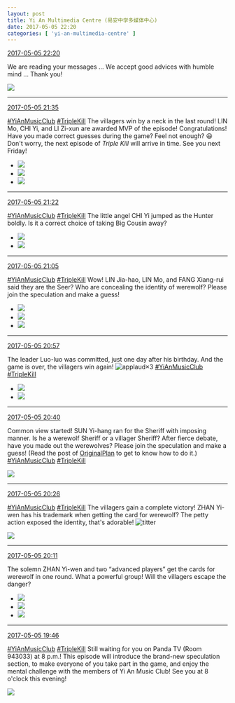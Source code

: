 ```yaml
---
layout: post
title: Yi An Multimedia Centre (易安中学多媒体中心)
date: 2017-05-05 22:20
categories: [ 'yi-an-multimedia-centre' ]
---
```


<div class="weibo-info">
  <a href="http://weibo.com/6196825252/F1Kv8CDuw">2017-05-05 22:20</a>
</div>

We are reading your messages … We accept good advices with humble mind … Thank you!

<!-- more -->

<a href="https://wx2.sinaimg.cn/mw690/006Lnfkoly1ffaulhqbrqj30go0b73zt.jpg">
  <img class="weibo-pic-preview-h" src="https://wx2.sinaimg.cn/orj360/006Lnfkoly1ffaulhqbrqj30go0b73zt.jpg" />
</a>

---

<div class="weibo-info">
  <a href="http://weibo.com/6196825252/F1KcYw8L6">2017-05-05 21:35</a>
</div>

[#YiAnMusicClub](http://weibo.com/p/100808beae2e3e05b17b64f63ebedca39f19b2) [#TripleKill](http://weibo.com/p/100808d614267acb9089db17679bfac43299ac) The villagers win by a neck in the last round! LIN Mo, CHI Yi, and LI Zi-xun are awarded MVP of the episode! Congratulations! Have you made correct guesses during the game? Feel not enough? :laughing: Don't worry, the next episode of *Triple Kill* will arrive in time. See you next Friday!

<ul class="weibo-pic-list-1">
  <li class="weibo-pic">
    <a href="https://wx1.sinaimg.cn/mw690/006Lnfkogy1ffat39v4ilj31kw2dcwpv.jpg"><img src="https://wx1.sinaimg.cn/thumb150/006Lnfkogy1ffat39v4ilj31kw2dcwpv.jpg" /></a>
  </li>
  <li class="weibo-pic">
    <a href="https://wx2.sinaimg.cn/mw690/006Lnfkogy1ffat4nyge3j31kw2dcwqx.jpg"><img src="https://wx2.sinaimg.cn/thumb150/006Lnfkogy1ffat4nyge3j31kw2dcwqx.jpg" /></a>
  </li>
  <li class="weibo-pic">
    <a href="https://wx4.sinaimg.cn/mw690/006Lnfkogy1ffat4v7whlj31kw2dcdth.jpg"><img src="https://wx4.sinaimg.cn/thumb150/006Lnfkogy1ffat4v7whlj31kw2dcdth.jpg" /></a>
  </li>
</ul>

---

<div class="weibo-info">
  <a href="http://weibo.com/6196825252/F1K7FErdU">2017-05-05 21:22</a>
</div>

[#YiAnMusicClub](http://weibo.com/p/100808beae2e3e05b17b64f63ebedca39f19b2) [#TripleKill](http://weibo.com/p/100808d614267acb9089db17679bfac43299ac) The little angel CHI Yi jumped as the Hunter boldly. Is it a correct choice of taking Big Cousin away?

<ul class="weibo-pic-list-1">
  <li class="weibo-pic">
    <a href="https://wx4.sinaimg.cn/mw690/006Lnfkogy1ffasqkyq0kj31kw2dcwq0.jpg"><img src="https://wx4.sinaimg.cn/thumb150/006Lnfkogy1ffasqkyq0kj31kw2dcwq0.jpg" /></a>
  </li>
  <li class="weibo-pic">
    <a href="https://wx3.sinaimg.cn/mw690/006Lnfkogy1ffasr9dnqzj31kw2dcwqx.jpg"><img src="https://wx3.sinaimg.cn/thumb150/006Lnfkogy1ffasr9dnqzj31kw2dcwqx.jpg" /></a>
  </li>
</ul>

---

<div class="weibo-info">
  <a href="http://weibo.com/6196825252/F1K0KBzu3">2017-05-05 21:05</a>
</div>

[#YiAnMusicClub](http://weibo.com/p/100808beae2e3e05b17b64f63ebedca39f19b2) [#TripleKill](http://weibo.com/p/100808d614267acb9089db17679bfac43299ac) Wow! LIN Jia-hao, LIN Mo, and FANG Xiang-rui said they are the Seer? Who are concealing the identity of werewolf? Please join the speculation and make a guess!

<ul class="weibo-pic-list-1">
  <li class="weibo-pic">
    <a href="https://wx3.sinaimg.cn/mw690/006Lnfkogy1ffasell5x6j31kw2dbdrg.jpg"><img src="https://wx3.sinaimg.cn/thumb150/006Lnfkogy1ffasell5x6j31kw2dbdrg.jpg" /></a>
  </li>
  <li class="weibo-pic">
    <a href="https://wx4.sinaimg.cn/mw690/006Lnfkogy1ffaseohs9lj31kw2dbn7v.jpg"><img src="https://wx4.sinaimg.cn/thumb150/006Lnfkogy1ffaseohs9lj31kw2dbn7v.jpg" /></a>
  </li>
  <li class="weibo-pic">
    <a href="https://wx2.sinaimg.cn/mw690/006Lnfkogy1ffasf4owjij31kw2dck3h.jpg"><img src="https://wx2.sinaimg.cn/thumb150/006Lnfkogy1ffasf4owjij31kw2dck3h.jpg" /></a>
  </li>
</ul>

---

<div class="weibo-info">
  <a href="http://weibo.com/6196825252/F1JXs8sCn">2017-05-05 20:57</a>
</div>

The leader Luo-luo was committed, just one day after his birthday. And the game is over, the villagers win again! ![applaud](http://img.t.sinajs.cn/t4/appstyle/expression/ext/normal/36/gza_org.gif)×3 [#YiAnMusicClub](http://weibo.com/p/100808beae2e3e05b17b64f63ebedca39f19b2) [#TripleKill](http://weibo.com/p/100808d614267acb9089db17679bfac43299ac)

<ul class="weibo-pic-list-1">
  <li class="weibo-pic">
    <a href="https://wx2.sinaimg.cn/mw690/006Lnfkogy1ffarv1oq7wj31kw2dc13f.jpg"><img src="https://wx2.sinaimg.cn/thumb150/006Lnfkogy1ffarv1oq7wj31kw2dc13f.jpg" /></a>
  </li>
  <li class="weibo-pic">
    <a href="https://wx4.sinaimg.cn/mw690/006Lnfkogy1ffarv8d3u1j31kw11xq9a.jpg"><img src="https://wx4.sinaimg.cn/thumb150/006Lnfkogy1ffarv8d3u1j31kw11xq9a.jpg" /></a>
  </li>
</ul>

---

<div class="weibo-info">
  <a href="http://weibo.com/6196825252/F1JQyv9Xw">2017-05-05 20:40</a>
</div>

Common view started! SUN Yi-hang ran for the Sheriff with imposing manner. Is he a werewolf Sheriff or a villager Sheriff? After fierce debate, have you made out the werewolves? Please join the speculation and make a guess! (Read the post of [OriginalPlan](http://weibo.com/satosan) to get to know how to do it.) [#YiAnMusicClub](http://weibo.com/p/100808beae2e3e05b17b64f63ebedca39f19b2) [#TripleKill](http://weibo.com/p/100808d614267acb9089db17679bfac43299ac)

<a href="https://wx2.sinaimg.cn/mw690/006Lnfkogy1ffarm3wo74j31kw2dcn91.jpg">
  <img class="weibo-pic-preview" src="https://wx2.sinaimg.cn/orj360/006Lnfkogy1ffarm3wo74j31kw2dcn91.jpg" />
</a>

---

<div class="weibo-info">
  <a href="http://weibo.com/6196825252/F1JKWsmJ8">2017-05-05 20:26</a>
</div>

[#YiAnMusicClub](http://weibo.com/p/100808beae2e3e05b17b64f63ebedca39f19b2) [#TripleKill](http://weibo.com/p/100808d614267acb9089db17679bfac43299ac) The villagers gain a complete victory! ZHAN Yi-wen has his trademark when getting the card for werewolf? The petty action exposed the identity, that's adorable! ![titter](http://img.t.sinajs.cn/t4/appstyle/expression/ext/normal/19/heia_org.gif)

<a href="https://wx2.sinaimg.cn/mw690/006Lnfkogy1ffar36dmscj31kw2dc7fx.jpg">
  <img class="weibo-pic-preview" src="https://wx2.sinaimg.cn/orj360/006Lnfkogy1ffar36dmscj31kw2dc7fx.jpg" />
</a>

---

<div class="weibo-info">
  <a href="http://weibo.com/6196825252/F1JECCglm">2017-05-05 20:11</a>
</div>

The solemn ZHAN Yi-wen and two “advanced players” get the cards for werewolf in one round. What a powerful group! Will the villagers escape the danger?

<ul class="weibo-pic-list-1">
  <li class="weibo-pic">
    <a href="https://wx1.sinaimg.cn/mw690/006Lnfkogy1ffaqlb5ar7j31kw11xgrf.jpg"><img src="https://wx1.sinaimg.cn/thumb150/006Lnfkogy1ffaqlb5ar7j31kw11xgrf.jpg" /></a>
  </li>
  <li class="weibo-pic">
    <a href="https://wx2.sinaimg.cn/mw690/006Lnfkogy1ffaqlf24cnj31kw2dc7hl.jpg"><img src="https://wx2.sinaimg.cn/thumb150/006Lnfkogy1ffaqlf24cnj31kw2dc7hl.jpg" /></a>
  </li>
  <li class="weibo-pic">
    <a href="https://wx3.sinaimg.cn/mw690/006Lnfkogy1ffaqli3c0wj31kw2db14q.jpg"><img src="https://wx3.sinaimg.cn/thumb150/006Lnfkogy1ffaqli3c0wj31kw2db14q.jpg" /></a>
  </li>
</ul>

---

<div class="weibo-info">
  <a href="http://weibo.com/6196825252/F1JuCEQGQ">2017-05-05 19:46</a>
</div>

[#YiAnMusicClub](http://weibo.com/p/100808beae2e3e05b17b64f63ebedca39f19b2) [#TripleKill](http://weibo.com/p/100808d614267acb9089db17679bfac43299ac) Still waiting for you on Panda TV (Room 943033) at 8 p.m.! This episode will introduce the brand-new speculation section, to make everyone of you take part in the game, and enjoy the mental challenge with the members of Yi An Music Club! See you at 8 o'clock this evening!

<a href="https://wx4.sinaimg.cn/mw690/006Lnfkogy1ffaq03mum6j30ji0cfn5b.jpg">
  <img class="weibo-pic-preview-h" src="https://wx4.sinaimg.cn/orj360/006Lnfkogy1ffaq03mum6j30ji0cfn5b.jpg" />
</a>
